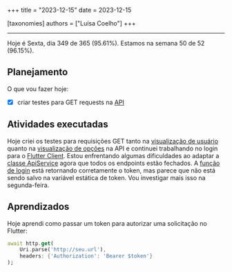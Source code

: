 +++
title = "2023-12-15"
date = 2023-12-15

[taxonomies]
authors = ["Luísa Coelho"]
+++

---

Hoje é Sexta, dia 349 de 365 (95.61%). Estamos na semana 50 de 52 (96.15%).

## Planejamento

O que vou fazer hoje:

- [x] criar testes para GET requests na [API](https://github.com/OmnicodeSolutions/luisa_drf_tutorial)

## Atividades executadas

Hoje criei os testes para requisições GET tanto na [visualização de usuário](https://github.com/OmnicodeSolutions/luisa_drf_tutorial/blob/a24871884614fb0e5edf43319e2212dfbaff8599/tutorial/snippets/tests/test_views.py#L137C1-L152C67) quanto na [visualização de opções](https://github.com/OmnicodeSolutions/luisa_drf_tutorial/blob/a24871884614fb0e5edf43319e2212dfbaff8599/tutorial/snippets/tests/test_views.py#L155C1-L170C67) na API e continuei trabalhando no login para o [Flutter Client](https://github.com/OmnicodeSolutions/luisa_drf_flutter_client/tree/login). Estou enfrentando algumas dificuldades ao adaptar a [classe ApiService](https://github.com/OmnicodeSolutions/luisa_drf_flutter_client/blob/login/lib/api_service.dart) agora que todos os endpoints estão fechados. A [função de login](https://github.com/OmnicodeSolutions/luisa_drf_flutter_client/blob/89bc061fa5fab5cdfcb0fb17db468cc2e2e2d848/lib/login.dart#L16C3-L34C4) está retornando corretamente o token, mas parece que não está sendo salvo na variável estática de token. Vou investigar mais isso na segunda-feira.

## Aprendizados

Hoje aprendi como passar um token para autorizar uma solicitação no Flutter:

```dart
await http.get(
    Uri.parse('http://seu.url'),
    headers: {'Authorization': 'Bearer $token'}
);
```
